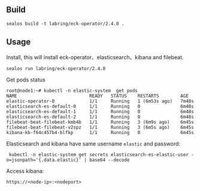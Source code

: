 ## Build

```
sealos build -t labring/eck-operator/2.4.0 .
```

## Usage

Install, this will install eck-operator、elasticsearch、kibana and filebeat.

```
sealos run labring/eck-operator/2.4.0
```

Get pods status

```
root@node1:~# kubectl -n elastic-system  get pods 
NAME                           READY   STATUS    RESTARTS        AGE
elastic-operator-0             1/1     Running   1 (6m53s ago)   7m48s
elasticsearch-es-default-0     1/1     Running   0               6m48s
elasticsearch-es-default-1     1/1     Running   0               6m48s
elasticsearch-es-default-2     1/1     Running   0               6m48s
filebeat-beat-filebeat-kmb4b   1/1     Running   3 (6m9s ago)    6m45s
filebeat-beat-filebeat-v2spz   1/1     Running   3 (6m5s ago)    6m45s
kibana-kb-f64c457b4-blfkp      1/1     Running   0               6m45s
```

Elasticsearch and kibana have same username `elastic`  and password:

```
 kubectl -n elastic-system get secrets elasticsearch-es-elastic-user -o=jsonpath='{.data.elastic}' | base64 --decode
```

Access kibana: 

```
https://<node-ip>:<nodeport>
```



